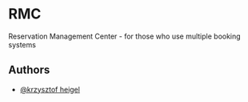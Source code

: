 
# RMC

Reservation Management Center - for those who use multiple booking systems


## Authors

- [@krzysztof heigel](https://github.com/kfheigel)

